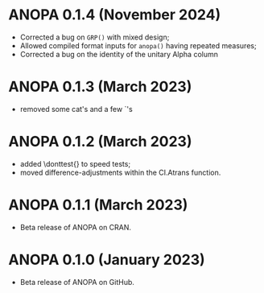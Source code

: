 # ANOPA 0.1.4 (November 2024)

* Corrected a bug on `GRP()` with mixed design;
* Allowed compiled format inputs for `anopa()` having repeated measures;
* Corrected a bug on the identity of the unitary Alpha column

# ANOPA 0.1.3 (March 2023)

* removed some cat's and a few `'s

# ANOPA 0.1.2 (March 2023)

* added \donttest{} to speed tests;
* moved difference-adjustments within the CI.Atrans function.

# ANOPA 0.1.1 (March 2023)

* Beta release of ANOPA on CRAN.

# ANOPA 0.1.0 (January 2023)

* Beta release of ANOPA on GitHub.

